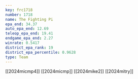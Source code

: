 ```yaml
---
key: frc1718
number: 1718
name: The Fighting Pi
epa_end: 34.37
auto_epa_end: 12.69
teleop_epa_end: 19.41
endgame_epa_end: 2.27
winrate: 0.5417
district_epa_rank: 19
district_epa_percentile: 0.9628
type: Team
---
```

[[2024micmp4]]
[[2024micmp]]
[[2024mike2]]
[[2024mitry]]
